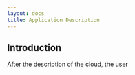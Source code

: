 ```yaml
---
layout: docs
title: Application Description
---
```


## Introduction

After the description of the cloud, the user 
